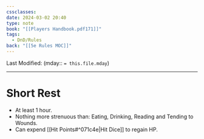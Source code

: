 ```yaml
---
cssclasses: 
date: 2024-03-02 20:40
type: note
book: "[[Players Handbook.pdf171]]"
tags:
  - DnD/Rules
back: "[[5e Rules MOC]]"
---
```

Last Modified: (mday:: `= this.file.mday`)

---
# Short Rest
- At least 1 hour.
- Nothing more strenuous than: Eating, Drinking, Reading and Tending to Wounds.
- Can expend [[Hit Points#^071c4e|Hit Dice]] to regain HP.

